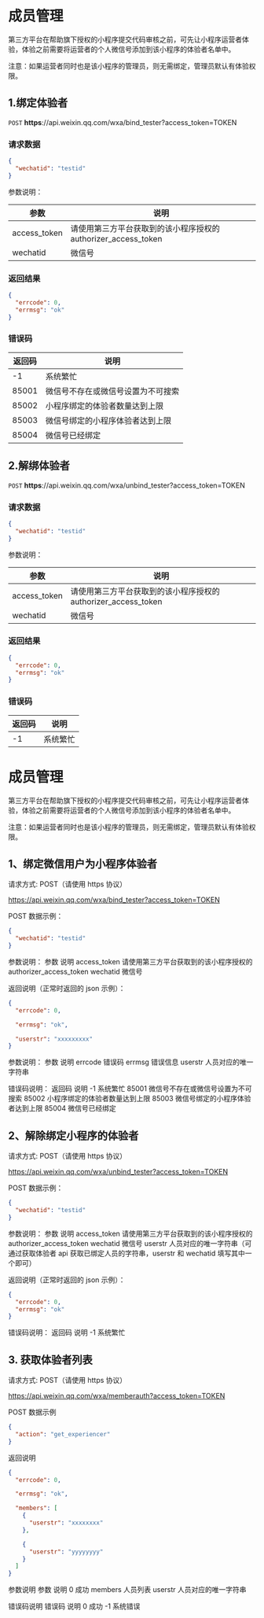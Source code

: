 # 成员管理

第三方平台在帮助旗下授权的小程序提交代码审核之前，可先让小程序运营者体验，体验之前需要将运营者的个人微信号添加到该小程序的体验者名单中。

注意：如果运营者同时也是该小程序的管理员，则无需绑定，管理员默认有体验权限。

## 1.绑定体验者

`POST` **https**://api.weixin.qq.com/wxa/bind_tester?access_token=TOKEN

### 请求数据

```json
{
  "wechatid": "testid"
}
```

参数说明：

| 参数         | 说明                                                           |
| ------------ | -------------------------------------------------------------- |
| access_token | 请使用第三方平台获取到的该小程序授权的 authorizer_access_token |
| wechatid     | 微信号                                                         |

### 返回结果

```json
{
  "errcode": 0,
  "errmsg": "ok"
}
```

### 错误码

| 返回码 | 说明                               |
| ------ | ---------------------------------- |
| -1     | 系统繁忙                           |
| 85001  | 微信号不存在或微信号设置为不可搜索 |
| 85002  | 小程序绑定的体验者数量达到上限     |
| 85003  | 微信号绑定的小程序体验者达到上限   |
| 85004  | 微信号已经绑定                     |

## 2.解绑体验者

`POST` **https**://api.weixin.qq.com/wxa/unbind_tester?access_token=TOKEN

### 请求数据

```json
{
  "wechatid": "testid"
}
```

参数说明：

| 参数         | 说明                                                           |
| ------------ | -------------------------------------------------------------- |
| access_token | 请使用第三方平台获取到的该小程序授权的 authorizer_access_token |
| wechatid     | 微信号                                                         |

### 返回结果

```json
{
  "errcode": 0,
  "errmsg": "ok"
}
```

### 错误码

| 返回码 | 说明     |
| ------ | -------- |
| -1     | 系统繁忙 |

# 成员管理

第三方平台在帮助旗下授权的小程序提交代码审核之前，可先让小程序运营者体验，体验之前需要将运营者的个人微信号添加到该小程序的体验者名单中。

注意：如果运营者同时也是该小程序的管理员，则无需绑定，管理员默认有体验权限。

## 1、绑定微信用户为小程序体验者

请求方式: POST（请使用 https 协议）

https://api.weixin.qq.com/wxa/bind_tester?access_token=TOKEN

POST 数据示例：

```json
{
  "wechatid": "testid"
}
```

参数说明：
参数 说明
access_token 请使用第三方平台获取到的该小程序授权的 authorizer_access_token
wechatid 微信号

返回说明（正常时返回的 json 示例）：

```json
{
  "errcode": 0,

  "errmsg": "ok",

  "userstr": "xxxxxxxxx"
}
```

参数说明：
参数 说明
errcode 错误码
errmsg 错误信息
userstr 人员对应的唯一字符串

错误码说明：
返回码 说明
-1 系统繁忙
85001 微信号不存在或微信号设置为不可搜索
85002 小程序绑定的体验者数量达到上限
85003 微信号绑定的小程序体验者达到上限
85004 微信号已经绑定

## 2、解除绑定小程序的体验者

请求方式: POST（请使用 https 协议）

https://api.weixin.qq.com/wxa/unbind_tester?access_token=TOKEN

POST 数据示例：

```json
{
  "wechatid": "testid"
}
```

参数说明：
参数 说明
access_token 请使用第三方平台获取到的该小程序授权的 authorizer_access_token
wechatid 微信号
userstr 人员对应的唯一字符串（可通过获取体验者 api 获取已绑定人员的字符串，userstr 和 wechatid 填写其中一个即可）

返回说明（正常时返回的 json 示例）：

```json
{
  "errcode": 0,
  "errmsg": "ok"
}
```

错误码说明：
返回码 说明
-1 系统繁忙

## 3. 获取体验者列表

请求方式: POST（请使用 https 协议）

https://api.weixin.qq.com/wxa/memberauth?access_token=TOKEN

POST 数据示例

```json
{
  "action": "get_experiencer"
}
```

返回说明

```json
{
  "errcode": 0,

  "errmsg": "ok",

  "members": [
    {
      "userstr": "xxxxxxxx"
    },

    {
      "userstr": "yyyyyyyy"
    }
  ]
}
```

参数说明
参数 说明
0 成功
members 人员列表
userstr 人员对应的唯一字符串

错误码说明
错误码 说明
0 成功
-1 系统错误
